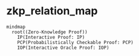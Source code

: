 # zkp_relation_map

```mermaid
mindmap
  root((Zero-Knowledge Proof))
    IP(Interactive Proof: IP)
    PCP(Probabilistically Checkable Proof: PCP)
    IOP(Interactive Oracle Proof: IOP)
```
